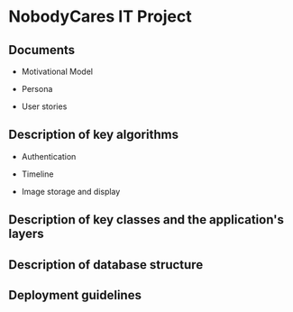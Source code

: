 # NobodyCares IT Project 

## Documents
- Motivational Model


- Persona


- User stories

## Description of key algorithms
- Authentication 


- Timeline


- Image storage and display 

## Description of key classes and the application's layers 



## Description of database structure



## Deployment guidelines 

